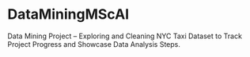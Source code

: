 # DataMiningMScAI
Data Mining Project – Exploring and Cleaning NYC Taxi Dataset to Track Project Progress and Showcase Data Analysis Steps.
